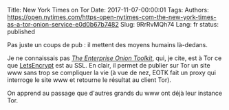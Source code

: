 Title: New York Times on Tor
Date: 2017-11-07-00:00:01
Tags: 
Authors: https://open.nytimes.com/https-open-nytimes-com-the-new-york-times-as-a-tor-onion-service-e0d0b67b7482
Slug: 9RrRvMQh74
Lang: fr
status: published

Pas juste un coups de pub : il mettent des moyens humains là-dedans.

Je ne connaissais pas [*The Enterprise Onion Toolkit*](https://github.com/alecmuffett/eotk),
qui, je cite, est à Tor ce que [LetsEncrypt](https://letsencrypt.org/) est au SSL.
En clair, il permet de publier sur Tor un site www sans trop se compliquer la vie
(à vue de nez, EOTK fait un proxy qui interroge le site www et retourne le résultat au client Tor).

On apprend au passage que d'autres grands du www ont déjà leur instance Tor.
